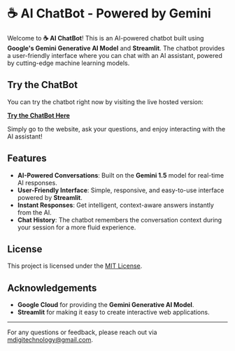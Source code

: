 # ☕ AI ChatBot - Powered by Gemini

Welcome to **☕ AI ChatBot**! This is an AI-powered chatbot built using **Google's Gemini Generative AI Model** and **Streamlit**. The chatbot provides a user-friendly interface where you can chat with an AI assistant, powered by cutting-edge machine learning models.

## Try the ChatBot

You can try the chatbot right now by visiting the live hosted version:

[**Try the ChatBot Here**](https://aichatboat.streamlit.app/)

Simply go to the website, ask your questions, and enjoy interacting with the AI assistant!

## Features

- **AI-Powered Conversations**: Built on the **Gemini 1.5** model for real-time AI responses.
- **User-Friendly Interface**: Simple, responsive, and easy-to-use interface powered by **Streamlit**.
- **Instant Responses**: Get intelligent, context-aware answers instantly from the AI.
- **Chat History**: The chatbot remembers the conversation context during your session for a more fluid experience.

## License

This project is licensed under the [MIT License](LICENSE).

## Acknowledgements

- **Google Cloud** for providing the **Gemini Generative AI Model**.
- **Streamlit** for making it easy to create interactive web applications.

---

For any questions or feedback, please reach out via [mdigitechnology@gmail.com](mailto:mdigitechnology@gmail.com).
